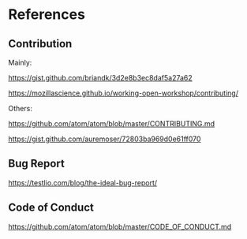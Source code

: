 # References

## Contribution

Mainly:

https://gist.github.com/briandk/3d2e8b3ec8daf5a27a62

https://mozillascience.github.io/working-open-workshop/contributing/

Others:

https://github.com/atom/atom/blob/master/CONTRIBUTING.md

https://gist.github.com/auremoser/72803ba969d0e61ff070

## Bug Report

https://testlio.com/blog/the-ideal-bug-report/

## Code of Conduct

https://github.com/atom/atom/blob/master/CODE_OF_CONDUCT.md
